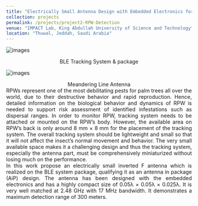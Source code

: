 ```yaml
---
title: "Electrically Small Antenna Design with Embedded Electronics for RPW Detection"
collection: projects
permalink: /projects/project2-RPW-Detection
venue: "IMPACT Lab, King Abdullah University of Science and Technology"
location: "Thuwal, Jeddah, Saudi Arabia"
---
```


![images](http://NondegenerateCHN.github.io/images/project2-RPW-Detection1.png)
<div style="text-align: center"> BLE Tracking System & package </div>

![images](http://NondegenerateCHN.github.io/images/project2-RPW-Detection1.png)
<div style="text-align: center"> Meandering Line Antenna </div>

<div style="text-align: justify"> 
RPWs represent one of the most debilitating pests for palm trees all over the world, due to their destructive behavior and rapid reproduction. Hence, detailed information on the
biological behavior and dynamics of RPW is needed to support risk assessment of identified infestations such as dispersal ranges. In order to monitor RPW, tracking system needs to be attached or mounted on the RPW’s body. However, the available area on RPW’s back is only around 8 mm × 8 mm for the placement of the tracking system. The overall tracking system should be lightweight and small so that it will not affect the
insect’s normal movement and behavior. The very small available space makes it a challenging design and thus the tracking system, especially the antenna part, must be
comprehensively miniaturized without losing much on the performance.
</div>
<div style="text-align: justify"> 
In this work propose an electrically small inverted F antenna which is realized on the BLE system package, qualifying it as an antenna in package (AiP) design. The antenna has been designed with the embedded electronics and has a highly compact size of 0.05λ ×
0.05λ × 0.025λ. It is very well matched at 2.48 GHz with 17 MHz bandwidth. It demonstrates a maximum detection range of 300 meters.
</div>